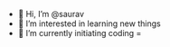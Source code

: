 - 👋 Hi, I’m @saurav
- 👀 I’m interested in learning new things
- 🌱 I’m currently initiating coding
=

<!---
sauravrude/sauravrude is a ✨ special ✨ repository because its `README.md` (this file) appears on your GitHub profile.
You can click the Preview link to take a look at your changes.
--->
